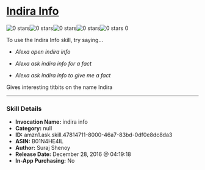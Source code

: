 # [Indira Info](http://alexa.amazon.com/#skills/amzn1.ask.skill.47814711-8000-46a7-83bd-0df0e8dc8da3)
![0 stars](../../images/ic_star_border_black_18dp_1x.png)![0 stars](../../images/ic_star_border_black_18dp_1x.png)![0 stars](../../images/ic_star_border_black_18dp_1x.png)![0 stars](../../images/ic_star_border_black_18dp_1x.png)![0 stars](../../images/ic_star_border_black_18dp_1x.png) 0

To use the Indira Info skill, try saying...

* *Alexa open indira info*

* *Alexa ask indira info for a fact*

* *Alexa ask indira info to give me a fact*

Gives interesting titbits on the name Indira

***

### Skill Details

* **Invocation Name:** indira info
* **Category:** null
* **ID:** amzn1.ask.skill.47814711-8000-46a7-83bd-0df0e8dc8da3
* **ASIN:** B01N4HE4IL
* **Author:** Suraj Shenoy
* **Release Date:** December 28, 2016 @ 04:19:18
* **In-App Purchasing:** No
